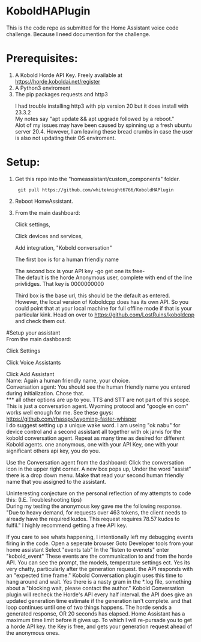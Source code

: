 # KoboldHAPlugin
This is the code repo as submitted for the Home Assistant voice code challenge. Because I need documention for the challenge. 

# Prerequisites:
1. A Kobold Horde API Key. Freely available at https://horde.koboldai.net/register<br>
2. A Python3 enviroment<br>
3. The pip packages requests and http3 <br><p>
        I had trouble installing http3 with pip version 20 but it does install with 23.3.2<br>
        My notes say "apt update && apt upgrade followed by a reboot." <br>
        Alot of my issues may have been caused by spinning up a fresh ubuntu server 20.4. However, I am leaving these bread crumbs in case the user is also not updating their OS enviroment. <br>
        
# Setup:
1. Get this repo into the "homeassistant/custom_components" folder. <br>

        git pull https://github.com/whiteknight6766/KoboldHAPlugin

2. Reboot HomeAssistant. <br><p>
3. From the main dashboard:<br><p>
  Click settings, <br><p>
  Click devices and services,<br><p>
  Add integration, "Kobold conversation"<br><p>
      The first box is for a human friendly name<br><p>
      The second box is your API key -go get one its free- <br>
          The default is the horde Anonymous user, complete with end of the line privlidges. That key is 0000000000<br><p>
      Third box is the base url, this should be the default as entered. <br>
      However, the local version of Koboldcpp does has its own API. So you could point that at your local machine for full offline mode if that is your particular kink. Head on over to https://github.com/LostRuins/koboldcpp and check them out.<br>

#Setup your assistant  
From the main dashboard:<br><p>
  Click Settings<br><p>
  Click Voice Assistants<br><p>
  Click Add Assistant<br>
      Name: Again a human friendly name, your choice. <br>
      Conversation agent: You should see the human friendly name you entered during initialization. Chose that. <br>
      *** all other options are up to you. TTS and STT are not part of this scope. This is just a conversation agent. Wyoming protocol and "google en com" works well enough for me. See these guys: https://github.com/rhasspy/wyoming-faster-whisper<br>
      I do suggest setting up a unique wake word. I am useing "ok nabu" for device control and a second assistant all together with ok jarvis for the kobold conversation agent.
  Repeat as many time as desired for different Kobold agents. one anonymous, one with your API Key, one with your significant others api key, you do you. <br>

Use the Conversation agent from the dashboard:
Click the conversation icon in the upper right corner. 
A new box pops up, Under the word "assist" there is a drop down menu. 
  Make that read your second human friendly name that you assigned to the assistant. 
    
Uninteresting conjecture on the personal reflection of my attempts to code this: (I.E. Troubleshooting tips)   
During my testing the anonymous key gave me the following response. 
    "Due to heavy demand, for requests over 463 tokens, the client needs to already have the required kudos. This request requires 78.57 kudos to fulfil."
    I highly recommend getting a free API key. 

If you care to see whats happening, I intentionally left my debugging events firing in the code. 
    Open a seperate browser
    Goto Developer tools from your home assistant
    Select "events tab"
    In the "listen to evenets" enter "kobold_event" 
      These events are the communication to and from the horde API. You can see the prompt, the models, temperature settings ect. 
      Yes its very chatty, particularly after the generation request.
        the API responds with an "expected time frame." Kobold Conversation plugin uses this time to hang around and wait. Yes there is a nasty gram in the *.log file, something about a "blocking wait, please contact the author." Kobold Conversation plugin will recheck the Horde's API every half interval. the API does give an updated generation time estimate if the generation isn't complete. and that loop continues until one of two things happens. The horde sends a generated response, OR 20 seconds has elapsed. Home Assistant has a maximum time limit before it gives up. To which I will re-pursade you to get a horde API key. the Key is free, and gets your generation request ahead of the anonymous ones. 
